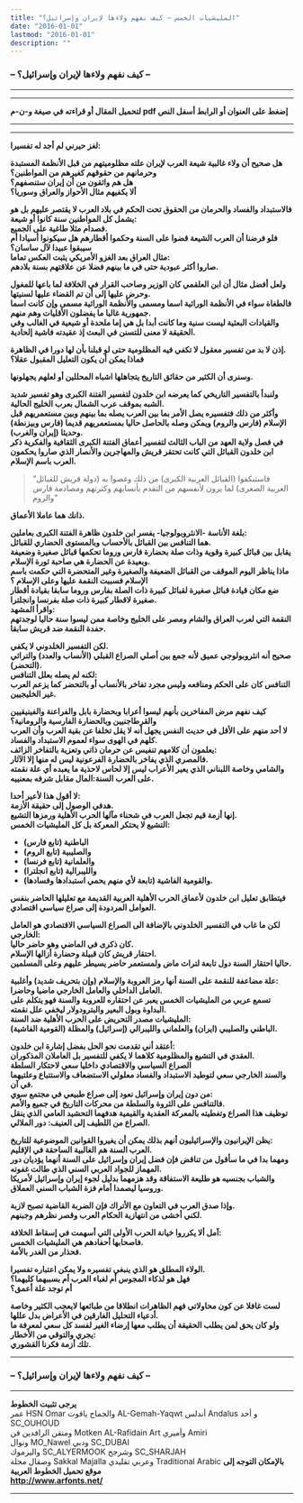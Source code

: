 ```yaml
---
title: "المليشيات الخمس – كيف نفهم ولاءها لإيران وإسرائيل؟"
date: "2016-01-01"
lastmod: "2016-01-01"
description: ""
---
```

### **– كيف نفهم ولاءها لإيران وإسرائيل؟ –**

---

---

**لتحميل المقال أو قراءته في صيغة و-ن-م pdf إضغط على العنوان أو الرابط أسفل النص**

---



---

**لغز حيرني لم أجد له تفسيرا:**

**هل صحيح أن ولاء غالبية شيعة العرب لإيران علته مظلوميتهم من قبل الأنظمة المستبدة وحرمانهم من حقوقهم كغيرهم من المواطنين؟  
هل هم واثقون من أن إيران ستنصفهم؟  
ألا يكفيهم مثال الأحواز والعراق وسوريا؟**

**فالاستبداد والفساد والحرمان من الحقوق تحت الحكم في بلاد العرب لا يقتصر عليهم بل هو يشمل كل المواطنين سنة كانوا أو شيعة:  
فصدام مثلا طاغية على الجميع.  
فلو فرضنا أن العرب الشيعة قضوا على السنة وحكموا أقطارهم هل سيكونوا أسيادا أم سيبقوا عبيدا لآل ساسان؟  
مثال العراق بعد الغزو الأمريكي يثبت العكس تماما:  
صاروا أكثر عبودية حتى في ما بينهم فضلا عن علاقتهم بسنة بلادهم.**

**ولعل أفضل مثال أن ابن العلقمي كان الوزير وصاحب القرار في الخلافة لما باعها للمغول وحرض عليها إلى أن تم القضاء عليها لسنيتها.  
فالطغاة سواء في الأنظمة الوراثية اسما ومسمى والأنظمة الوراثية مسمى وإن كانت اسما جمهورية غالبا ما يفضلون الأقليات وهم منهم.  
والقيادات البعثية ليست سنية وما كانت أبدا بل هي إما ملحدة أو شيعية في الغالب وفي الحقيقة لا معنى للتسنن في البعث إذ عقيدته فاشية إلحادية.**

**إذن لا بد من تفسير معقول لا تكفي فيه المظلومية حتى لو قبلنا بأن لها دورا في الظاهرة.  
فماذا يمكن أن يكون التعليل المقبول عقلا؟**

**وسنرى أن الكثير من حقائق التاريخ يتجاهلها اشباه المحللين أو لعلهم يجهلونها.**

**ولنبدأ بالتفسير التاريخي كما يعرضه ابن خلدون لتفسير الفتنة الكبرى وهو تفسير شديد الشبه بموقف عرب الشمال بعرب الخليج الحالية.  
وأكثر من ذلك فتفسيره يصل الأمر بما بين العرب يصله بما بينهم وبين مستعمريهم قبل الإسلام (فارس والروم) ويمكن وصله بالحاصل حاليا بمستعمريهم قديما (فارس وبيزنطة) وحديثا (إيران والغرب).  
في فصل ولاية العهد من الباب الثالث لتفسير أعماق الفتنة الكبرى الثقافية والفكرية ذكر ابن خلدون القبائل التي كانت تحتقر قريش والمهاجرين والأنصار الذي صاروا يحكمون العرب باسم الإسلام.**

> “فاستنكفوا (القبائل العربية الكبرى) من ذلك وغصوا به (دولة قريش للقبائل العربية الصغرى) لما يرون لأنفسهم من التقدم بأنسابهم وكثرتهم ومصادمة فارس والروم”

**ذانك هما عاملا الأعماق.**

**بلغة الأناسة -الانثروبولوجيا- يفسر ابن خلدون ظاهرة الفتنة الكبرى بعاملين:  
هما التنافس بين القبائل بالأحساب وبالمستوى الحضاري للقبائل.  
يقابل بين قبائل كبيرة وقوية وذات صلة بحضارة فارس وروما تحكمها قبائل صغيرة وضعيفة وبعيدة عن الحضارة هي صاحبة ثورة الإسلام.  
ماذا يناظر اليوم الموقف من القبائل الضعيفة والصغيرة وغير المتحضرة التي حكمت باسم الإسلام فسببت النقمة عليها وعلى الإسلام ؟  
ضع مكان قيادة قبائل صغيرة لقبائل كبيرة ذات الصلة بفارس وروما سابقا بقيادة أقطار صغيرة لاقطار كبيرة ذات صلة بفرنسا وانجلترا.  
واقرأ المشهد:  
النقمة التي لعرب العراق والشام ومصر على الخليج وخاصة ممن ليسوا سنة حاليا لوجدتهم حفدة النقمة ضد قريش سابقا.**

**لكن التفسير الخلدوني لا يكفي.  
صحيح أنه انثروبولوجي عميق لأنه جمع بين أصلي الصراع القبلي (الأنساب والعدد) والتراثي (التحضر).  
لكنه لم يصله بعلل التنافس:  
التنافس كان على الحكم ومنافعه وليس مجرد تفاخر بالأنساب أو بالتحضر كما يزعم العرب غير الخليجيين.**

**كيف نفهم مرض المفاخرين بأنهم ليسوا أعرابا وبحضارة بابل والفراعنة والفينيقيين والقرطاجنيين وبالحضارة الفارسية والرومانية؟  
لا أحد منهم على الأقل في حديث النفس يجهل أنه لا يقل تخلفا عن بقية العرب وأن العرب كلهم في الهوى سواء لعموم الاستبداد والفساد.  
يعلمون أن كلامهم تنفيس عن حرمان ذاتي وتعزية بالتفاخر الزائف:  
فالمصري الذي يفاخر بالحضارة الفرعونية ليس له منها إلا الآثار.  
والشامي وخاصة اللبناني الذي يعير الأعراب ليس إلا لحاس لاحذية ما يعبده أي علة نقمته على العرب السنة:المال مقابل شرفه بمعنييه.**

**لا أقول هذا لأعير أحدا:  
هدفي الوصول إلى حقيقة الأزمة.  
إنها أزمة قيم تجعل العرب في شحناء مآلها الحرب الأهلية ورمزها التشيع.  
التشيع لا يحتكر المعركة بل كل المليشيات الخمس:**

* **الباطنية (تابع فارس)**
* **والصليبية (تابع الروم)**
* **والعلمانية (تابع فرنسا)**
* **والليبرالية (تابع انجلترا)**
* **والقومية الفاشية (تابعة لأي منهم يحمي استبدادها وفسادها).**

**فيتطابق تعليل ابن خلدون لأعماق الحرب الأهلية العربية القديمة مع تعليلها الحاضر بنفس العوامل المردودة إلى صراع سياسي اقتصادي.**

**لكن ما غاب في التفسير الخلدوني بالإضافة الى الصراع السياسي الاقتصادي هو العامل الخارجي:  
كان ذكرى في الماضي وهو حاضر حاليا.  
احتقار قريش كان قبيلة وحضارة أزالها الإسلام.  
حاليا احتقار السنة دول تابعة لتراث ماض ولمستعمر حاضر يسيطر عليهم وعلى المسلمين.**

**علة مضاعفة للنقمة على السنة أنها رمز العروبة والإسلام (وإن بتحريف شديد) وأغلبية:  
العامل الداخلي والعامل الخارجي ماضيا وحاضرا.  
تسمع عربي من المليشيات الخمس يعبر عن احتقاره للعروبة والسنة فهو يتكلم على البداوة وبول البعير والبترودولار ليخفي علل نقمته.  
المليشيات مصدر التحريض على الحرب الأهلية ضد السنة:  
الباطني والصليبي (ايران) والعلماني والليبرالي (إسرائيل) والمظلة (القومية الفاشية).**

**أعتقد أني تقدمت نحو الحل بفضل إشارة ابن خلدون:  
العقدي في التشيع والمظلومية كلاهما لا يكفي للتفسير بل العاملان المذكوران.  
الصراع السياسي والاقتصادي داخليا سعي لاحتكار السلطة  
والسند الخارجي سعي لتوطيد الاستبداد والفساد معلولي الاستضعاف والاستتباع وعلتيهما في آن.  
من دون إيران وإسرائيل نعود إلى صراع طبيعي في مجتمع سوي:  
فالتنافس على الثروة والسلطة من محركات التاريخ في جميع والأمم.  
توظيف هذا الصراع وتغطيته بالمعركة العقدية والقيمية هدفهما التحشيد العامي الذي ينقل الصراع من اللطيف إلى العنيف: دور الملالي.**

**يظن الإيرانيون والإسرائيليون أنهم بذلك يمكن أن يغيروا القوانين الموضوعية للتاريخ:  
العرب السنة هم الغالبية الساحقة في الإقليم.  
ومهما بدا في ما سأقول من تناقض فإن فضل إيران وإسرائيل على السنة أنهما يؤديان دور المهماز للجواد العربي السني الذي طالت غفوته.  
والشباب بجنسيه هو طليعة الاستفاقة وقد هزمهما بدليل لجوء إيران وإسرائيل لأمريكا وروسيا ليصمدا أمام فزة الشباب السني العملاق.**

**وإذا صدق العرب في التعاون مع الأتراك فإن الضربة القاضية تصبح لازبة.  
لكني أخشى من انتهازية الحكام العرب وقصر نظرهم وجبنهم.**

**آمل ألا يكرروا خيانة الحرب الأولى التي أسهمت في إسقاط الخلافة:  
فاصحابها أحفادهم هي المليشيات الخمس.  
فحذار من الغدر بالأمة.**

**الولاء المطلق هو الذي ينبغي تفسيره ولا يمكن اعتباره تفسيرا.  
فهل هو لذكاء المجوس أم لغباء العرب أم بسببهما كليهما؟  
أم توجد علة أعمق؟**

**لست غافلا عن كون محاولاتي فهم الظاهرات انطلاقا من طبائعها لايعجب الكثير وخاصة أدعياء التحليل الغارقين في الأعراض بدل عللها.  
ولو كان يحق لمن يطلب الحقيقة أن يطلب معها إرضاء الغير لفسد كل سعي لمعرفة ما يجري والتوقي من الأخطار:  
تلك أزمة فكرنا القشوري.**

---

### **– كيف نفهم ولاءها لإيران وإسرائيل؟ –**

---

**يرجى تثبيت الخطوط**   
 عمر HSN Omar  والجماح ياقوت AL-Gemah-Yaqwt  أندلس Andalus  و أحد SC\_OUHOUD  
 ومتقن الرافدين فن Motken AL-Rafidain Art  وأميري Amiri   
 ونوال MO\_Nawel  ودبي SC\_DUBAI   
 واليرموك SC\_ALYERMOOK  وشرجح SC\_SHARJAH   
 وصقال مجلة Sakkal Majalla وعربي تقليدي Traditional Arabic  **بالإمكان التوجه إلى موقع تحميل الخطوط العربية  
 http://www.arfonts.net/**

---

###